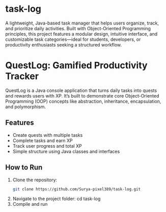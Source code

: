 # task-log
A lightweight, Java-based task manager that helps users organize, track, and prioritize daily activities. Built with Object-Oriented Programming principles, this project features a modular design, intuitive interface, and customizable task categories—ideal for students, developers, or productivity enthusiasts seeking a structured workflow.
# QuestLog: Gamified Productivity Tracker

QuestLog is a Java console application that turns daily tasks into quests and rewards users with XP. It’s built to demonstrate core Object-Oriented Programming (OOP) concepts like abstraction, inheritance, encapsulation, and polymorphism.

## Features

- Create quests with multiple tasks  
- Complete tasks and earn XP  
- Track user progress and total XP  
- Simple structure using Java classes and interfaces

## How to Run

1. Clone the repository:
   ```bash
   git clone https://github.com/Surya-pixel389/task-log.git
2. Navigate to the project folder:
    cd task-log
3. Compile and run
